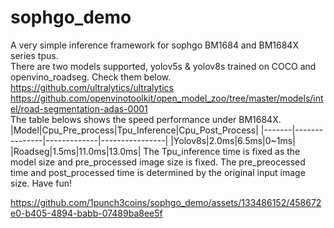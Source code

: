 # sophgo_demo
A very simple inference framework for sophgo BM1684 and BM1684X series tpus.
<br>There are two models supported, yolov5s & yolov8s trained on COCO and openvino_roadseg. Check them below.
<br>https://github.com/ultralytics/ultralytics
<br>https://github.com/openvinotoolkit/open_model_zoo/tree/master/models/intel/road-segmentation-adas-0001
<br>The table belows shows the speed performance under BM1684X.
|Model|Cpu_Pre_process|Tpu_Inference|Cpu_Post_Process|
|-------|---------------|-------------|----------------|
|Yolov8s|2.0ms|6.5ms|0~1ms|
|Roadseg|1.5ms|11.0ms|13.0ms|
The Tpu_inference time is fixed as the model size and pre_processed image size is fixed. The pre_preocessed time and post_processed time
is determined by the original input image size. Have fun!


https://github.com/1punch3coins/sophgo_demo/assets/133486152/458672e0-b405-4894-babb-07489ba8ee5f

